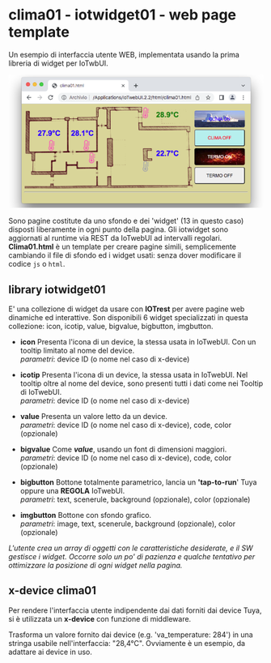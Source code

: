 # clima01 - iotwidget01 - web page template
Un esempio di interfaccia utente WEB, implementata usando la prima libreria di widget per IoTwbUI.

![](https://github.com/msillano/IoTwebUI/blob/main/pics/clima01.png?raw=true)

Sono pagine costitute da uno sfondo e dei 'widget' (13 in questo caso) disposti liberamente in ogni punto della pagina.
Gli iotwidget sono aggiornati al runtime via REST da IoTwebUI ad intervalli regolari.<br>
**Clima01.html** è un template per creare pagine simili, semplicemente cambiando il file di sfondo ed i widget usati: senza dover modificare il codice `js` o `html`. 

## library iotwidget01
E' una collezione di widget da usare con **IOTrest** per avere pagine web dinamiche ed interattive.
Son disponibili 6 widget specializzati in questa collezione: icon, icotip,  value, bigvalue, bigbutton, imgbutton.

* **icon** Presenta l'icona di un device, la stessa usata in IoTwebUI. Con un tooltip limitato al nome del device. <br>
_parametri_: device ID (o nome nel caso di x-device)

* **icotip** Presenta l'icona di un device, la stessa usata in IoTwebUI. Nel tooltip oltre al nome del device, sono presenti tutti i dati come nei Tooltip di IoTwebUI. <br>
_parametri_: device ID (o nome nel caso di x-device)

* **value** Presenta un valore letto da un device. <br>
_parametri_: device ID (o nome nel caso di x-device), code, color (opzionale)

* **bigvalue** Come _**value**_, usando un font di dimensioni maggiori. <br>
_parametri_: device ID (o nome nel caso di x-device), code, color (opzionale)

* **bigbutton** Bottone totalmente parametrico, lancia un **'tap-to-run**' Tuya oppure una **REGOLA** IoTwebUI. <br>
_parametri_: text, scenerule, background (opzionale), color (opzionale)

* **imgbutton** Bottone con sfondo grafico. <br>
_parametri_: image, text, scenerule, background (opzionale), color (opzionale)

_L'utente crea un array di oggetti con le caratteristiche desiderate, e il SW gestisce i widget._ 
_Occorre solo un po' di pazienza e qualche tentativo per ottimizzare la posizione di ogni widget nella pagina._

## x-device clima01
Per rendere l'interfaccia utente indipendente dai dati forniti dai device Tuya, si è utilizzata un **x-device**
con funzione di middleware.

Trasforma un valore fornito dai device (e.g. 'va_temperature: 284') in una stringa usabile nell'interfaccia: "28,4°C".
Ovviamente è un esempio, da adattare ai device in uso.
